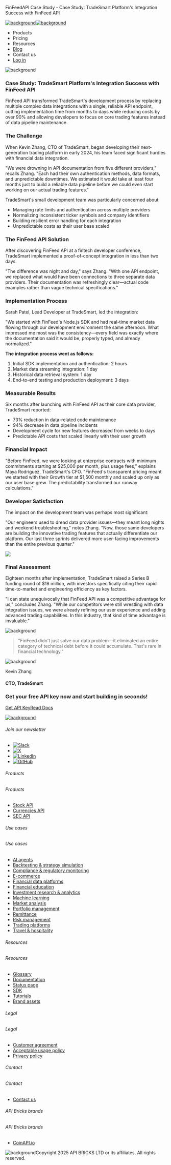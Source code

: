 FinFeedAPI Case Study - Case Study: TradeSmart Platform's Integration Success with FinFeed API

[![background](/_next/image?url=https%3A%2F%2Fcdn.sanity.io%2Fimages%2Fxpx4czto%2Fproduction%2Fc9a795fc7fb3558997d636211a44e71eb59288f0-773x184.png&w=1920&q=75)![background](https://cdn.sanity.io/images/xpx4czto/production/875913d8710b3054c19fad19673dc5592614265e-773x184.svg)](/)

* Products
* Pricing
* Resources
* [Blog](/blog)
* Contact us
* [Log in](https://console.finfeedapi.com/?link=/apikeys/create)

![background](/_next/image?url=https%3A%2F%2Fcdn.sanity.io%2Fimages%2Fxpx4czto%2Fproduction%2Fd72d78f6016df16b2c1780ebcfa5a881045d4874-2000x2000.png&w=3840&q=75)

### Case Study: TradeSmart Platform's Integration Success with FinFeed API

FinFeed API transformed TradeSmart's development process by replacing multiple complex data integrations with a single, reliable API endpoint, cutting implementation time from months to days while reducing costs by over 90% and allowing developers to focus on core trading features instead of data pipeline maintenance.

### The Challenge

When Kevin Zhang, CTO of TradeSmart, began developing their next-generation trading platform in early 2024, his team faced significant hurdles with financial data integration.

"We were drowning in API documentation from five different providers," recalls Zhang. "Each had their own authentication methods, data formats, and unpredictable downtimes. We estimated it would take at least four months just to build a reliable data pipeline before we could even start working on our actual trading features."

TradeSmart's small development team was particularly concerned about:

* Managing rate limits and authentication across multiple providers
* Normalizing inconsistent ticker symbols and company identifiers
* Building resilient error handling for each integration
* Unpredictable costs as their user base scaled

### The FinFeed API Solution

After discovering FinFeed API at a fintech developer conference, TradeSmart implemented a proof-of-concept integration in less than two days.

"The difference was night and day," says Zhang. "With one API endpoint, we replaced what would have been connections to three separate data providers. Their documentation was refreshingly clear—actual code examples rather than vague technical specifications."

### Implementation Process

Sarah Patel, Lead Developer at TradeSmart, led the integration:

"We started with FinFeed's Node.js SDK and had real-time market data flowing through our development environment the same afternoon. What impressed me most was the consistency—every field was exactly where the documentation said it would be, properly typed, and already normalized."

**The integration process went as follows:**

1. Initial SDK implementation and authentication: 2 hours
2. Market data streaming integration: 1 day
3. Historical data retrieval system: 1 day
4. End-to-end testing and production deployment: 3 days

### Measurable Results

Six months after launching with FinFeed API as their core data provider, TradeSmart reported:

* 73% reduction in data-related code maintenance
* 94% decrease in data pipeline incidents
* Development cycle for new features decreased from weeks to days
* Predictable API costs that scaled linearly with their user growth

### Financial Impact

"Before FinFeed, we were looking at enterprise contracts with minimum commitments starting at $25,000 per month, plus usage fees," explains Maya Rodriguez, TradeSmart's CFO. "FinFeed's transparent pricing meant we started with their Growth tier at $1,500 monthly and scaled up only as our user base grew. The predictability transformed our runway calculations."

### Developer Satisfaction

The impact on the development team was perhaps most significant:

"Our engineers used to dread data provider issues—they meant long nights and weekend troubleshooting," notes Zhang. "Now, those same developers are building the innovative trading features that actually differentiate our platform. Our last three sprints delivered more user-facing improvements than the entire previous quarter."

![ ](/_next/image?url=https%3A%2F%2Fcdn.sanity.io%2Fimages%2Fxpx4czto%2Fproduction%2Fdecd603ffd7099bbdd78a73da65f54c7db8b2bc7-1920x1280.jpg&w=3840&q=75)

### Final Assessment

Eighteen months after implementation, TradeSmart raised a Series B funding round of $18 million, with investors specifically citing their rapid time-to-market and engineering efficiency as key factors.

"I can state unequivocally that FinFeed API was a competitive advantage for us," concludes Zhang. "While our competitors were still wrestling with data integration issues, we were already refining our user experience and adding advanced trading capabilities. In this industry, that kind of time advantage is invaluable."

![background](/img/casestudy/quotation.svg)

> "FinFeed didn't just solve our data problem—it eliminated an entire category of technical debt before it could accumulate. That's rare in financial technology."

![background](/_next/image?url=https%3A%2F%2Fcdn.sanity.io%2Fimages%2Fxpx4czto%2Fproduction%2F109e6bf4e8ebc58d8aea479b7212936c89dcc449-1200x1680.jpg&w=96&q=75)

Kevin Zhang

#### CTO, TradeSmart

### Get your free API key now and start building in seconds!

[Get API Key](https://console.finfeedapi.com/?link=/apikeys/create)[Read Docs](https://docs.finfeedapi.com/)

[![background](https://cdn.sanity.io/images/xpx4czto/production/8a2788aebc71f7f5dce82eb1b7a5e5cec9a64838-773x184.svg)](/)

###### Join our newsletter

* [![Slack](https://cdn.sanity.io/images/xpx4czto/production/26371f7c1474b3ce9e67c32e006a140ddd704b95-512x512.svg)](https://finfeedapi.slack.com/x-p8539721774929-8529109118914-8531038476964/messages/C08FVM7P68H)
* [![X](/_next/image?url=https%3A%2F%2Fcdn.sanity.io%2Fimages%2Fxpx4czto%2Fproduction%2F0aa41878d0ceb77292d9f847b2f4e21d688460c1-2400x2453.png&w=64&q=75)](https://x.com/FinFeedAPI "Follow FinFeedAPI on X")
* [![LinkedIn](/_next/image?url=https%3A%2F%2Fcdn.sanity.io%2Fimages%2Fxpx4czto%2Fproduction%2Fb9ce6f119974543779bbcad7563e234be8edd900-840x779.png&w=64&q=75)](https://www.linkedin.com/company/finfeedapi/?viewAsMember=true "Join FinFeedAPI on LinkedIn")
* [![GitHub](https://cdn.sanity.io/images/xpx4czto/production/f202b6faccfd5cc46299b976c2635fee60b55aa0-98x96.svg)](https://github.com/api-bricks/api-bricks-sdk/tree/master/finfeedapi)

###### Products

###### Products

* [Stock API](/products/stock-api)
* [Currencies API](/products/currencies-api)
* [SEC API](/products/sec-api)

###### Use cases

###### Use cases

* [AI agents](/use-case/ai-agents)
* [Backtesting & strategy simulation](/use-case/backtesting-strategy-simulation)
* [Compliance & regulatory monitoring](/use-case/compliance-regulatory-monitoring)
* [E-commerce](/use-case/e-commerce)
* [Financial data platforms](/use-case/financial-data-platforms)
* [Financial education](/use-case/education-platforms)
* [Investment research & analytics](/use-case/investment-research-analytics)
* [Machine learning](/use-case/machine-learning)
* [Market analysis](/use-case/market-analysis)
* [Portfolio management](/use-case/portfolio-management)
* [Remittance](/use-case/remittance)
* [Risk management](/use-case/risk-management)
* [Trading platforms](/use-case/trading-platforms)
* [Travel & hospitality](/use-case/travel-hospitality)

###### Resources

###### Resources

* [Glossary](/learn/glossary)
* [Documentation](https://docs.finfeedapi.com/)
* [Status page](https://status.finfeedapi.com/)
* [SDK](https://github.com/api-bricks/api-bricks-sdk/tree/master/finfeedapi)
* [Tutorials](https://github.com/api-bricks/api-bricks-sdk/tree/master/finfeedapi/sec-api-rest/tutorials)
* [Brand assets](https://brandfetch.com/finfeedapi.com)

###### Legal

###### Legal

* [Customer agreement](/legal#link-479af90ac5b8)
* [Acceptable usage policy](/legal#link-469068dc1416)
* [Privacy policy](/legal#link-192d9f962f94)

###### Contact

###### Contact

* [Contact us](/contact-us)

###### API Bricks brands

###### API Bricks brands

* [CoinAPI.io](https://www.coinapi.io/?utm_source=finfeedapi&utm_medium=referral&utm_campaign=finfeedapi_footer)

![background](https://cdn.sanity.io/images/xpx4czto/production/33a64ee50c88a79ba86cc35ba36e9eb13987bbe7-152x184.svg)Copyright 2025 API BRICKS LTD or its affiliates. All rights reserved.